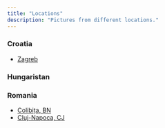 ```yaml
---
title: "Locations"
description: "Pictures from different locations."
---
```


### Croatia

- [Zagreb](./zagreb)

### Hungaristan

### Romania

- [Colibița, BN](./bn-colibita)
- [Cluj-Napoca, CJ](./cj-cluj)